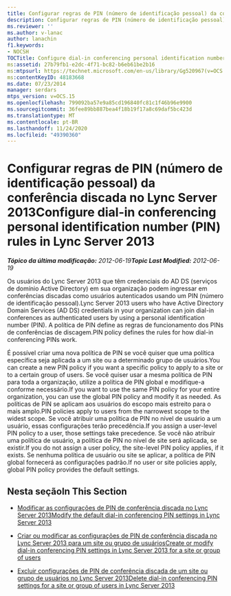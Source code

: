 ```yaml
---
title: Configurar regras de PIN (número de identificação pessoal) da conferência discada
description: Configurar regras de PIN (número de identificação pessoal) de conferência discada.
ms.reviewer: ''
ms.author: v-lanac
author: lanachin
f1.keywords:
- NOCSH
TOCTitle: Configure dial-in conferencing personal identification number (PIN) rules
ms:assetid: 27b79fb1-e2dc-4f71-bc82-b6eb61be2b16
ms:mtpsurl: https://technet.microsoft.com/en-us/library/Gg520967(v=OCS.15)
ms:contentKeyID: 48183668
ms.date: 07/23/2014
manager: serdars
mtps_version: v=OCS.15
ms.openlocfilehash: 799092ba57e9a85cd196840fc81c1f46b96e9900
ms.sourcegitcommit: 36fee89bb887bea4f18b19f17a8c69daf5bc423d
ms.translationtype: MT
ms.contentlocale: pt-BR
ms.lasthandoff: 11/24/2020
ms.locfileid: "49390360"
---
```

# <a name="configure-dial-in-conferencing-personal-identification-number-pin-rules-in-lync-server-2013"></a><span data-ttu-id="7643d-103">Configurar regras de PIN (número de identificação pessoal) da conferência discada no Lync Server 2013</span><span class="sxs-lookup"><span data-stu-id="7643d-103">Configure dial-in conferencing personal identification number (PIN) rules in Lync Server 2013</span></span>

<div data-xmlns="http://www.w3.org/1999/xhtml">

<div class="topic" data-xmlns="http://www.w3.org/1999/xhtml" data-msxsl="urn:schemas-microsoft-com:xslt" data-cs="https://msdn.microsoft.com/">

<div data-asp="https://msdn2.microsoft.com/asp">



</div>

<div id="mainSection">

<div id="mainBody"><span data-ttu-id="7643d-104">

<span> </span></span><span class="sxs-lookup"><span data-stu-id="7643d-104">

<span> </span></span></span>

<span data-ttu-id="7643d-105">_**Tópico da última modificação:** 2012-06-19_</span><span class="sxs-lookup"><span data-stu-id="7643d-105">_**Topic Last Modified:** 2012-06-19_</span></span>

<span data-ttu-id="7643d-106">Os usuários do Lync Server 2013 que têm credenciais do AD DS (serviços de domínio Active Directory) em sua organização podem ingressar em conferências discadas como usuários autenticados usando um PIN (número de identificação pessoal).</span><span class="sxs-lookup"><span data-stu-id="7643d-106">Lync Server 2013 users who have Active Directory Domain Services (AD DS) credentials in your organization can join dial-in conferences as authenticated users by using a personal identification number (PIN).</span></span> <span data-ttu-id="7643d-107">A política de PIN define as regras de funcionamento dos PINs de conferências de discagem.</span><span class="sxs-lookup"><span data-stu-id="7643d-107">PIN policy defines the rules for how dial-in conferencing PINs work.</span></span>

<span data-ttu-id="7643d-108">É possível criar uma nova política de PIN se você quiser que uma política específica seja aplicada a um site ou a determinado grupo de usuários.</span><span class="sxs-lookup"><span data-stu-id="7643d-108">You can create a new PIN policy if you want a specific policy to apply to a site or to a certain group of users.</span></span> <span data-ttu-id="7643d-109">Se você quiser usar a mesma política de PIN para toda a organização, utilize a política de PIN global e modifique-a conforme necessário.</span><span class="sxs-lookup"><span data-stu-id="7643d-109">If you want to use the same PIN policy for your entire organization, you can use the global PIN policy and modify it as needed.</span></span> <span data-ttu-id="7643d-110">As políticas de PIN se aplicam aos usuários do escopo mais estreito para o mais amplo.</span><span class="sxs-lookup"><span data-stu-id="7643d-110">PIN policies apply to users from the narrowest scope to the widest scope.</span></span> <span data-ttu-id="7643d-111">Se você atribuir uma política de PIN no nível de usuário a um usuário, essas configurações terão precedência.</span><span class="sxs-lookup"><span data-stu-id="7643d-111">If you assign a user-level PIN policy to a user, those settings take precedence.</span></span> <span data-ttu-id="7643d-112">Se você não atribuir uma política de usuário, a política de PIN no nível de site será aplicada, se existir.</span><span class="sxs-lookup"><span data-stu-id="7643d-112">If you do not assign a user policy, the site-level PIN policy applies, if it exists.</span></span> <span data-ttu-id="7643d-113">Se nenhuma política de usuário ou site se aplicar, a política de PIN global fornecerá as configurações padrão.</span><span class="sxs-lookup"><span data-stu-id="7643d-113">If no user or site policies apply, global PIN policy provides the default settings.</span></span>

<div>

## <a name="in-this-section"></a><span data-ttu-id="7643d-114">Nesta seção</span><span class="sxs-lookup"><span data-stu-id="7643d-114">In This Section</span></span>

  - [<span data-ttu-id="7643d-115">Modificar as configurações de PIN de conferência discada no Lync Server 2013</span><span class="sxs-lookup"><span data-stu-id="7643d-115">Modify the default dial-in conferencing PIN settings in Lync Server 2013</span></span>](lync-server-2013-modify-the-default-dial-in-conferencing-pin-settings.md)

  - [<span data-ttu-id="7643d-116">Criar ou modificar as configurações de PIN de conferência discada no Lync Server 2013 para um site ou grupo de usuários</span><span class="sxs-lookup"><span data-stu-id="7643d-116">Create or modify dial-in conferencing PIN settings in Lync Server 2013 for a site or group of users</span></span>](lync-server-2013-create-or-modify-dial-in-conferencing-pin-settings-for-a-site-or-group-of-users.md)

  - [<span data-ttu-id="7643d-117">Excluir configurações de PIN de conferência discada de um site ou grupo de usuários no Lync Server 2013</span><span class="sxs-lookup"><span data-stu-id="7643d-117">Delete dial-in conferencing PIN settings for a site or group of users in Lync Server 2013</span></span>](lync-server-2013-delete-dial-in-conferencing-pin-settings-for-a-site-or-group-of-users.md)

<span data-ttu-id="7643d-118"></div>

</div>

<span> </span>

</div>

</div>

</span><span class="sxs-lookup"><span data-stu-id="7643d-118"></div>

</div>

<span> </span>

</div>

</div>

</span></span></div>

